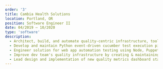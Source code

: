 ```yaml
---
order: '3'
title: Cambia Health Solutions
location: Portland, OR
position: Software Engineer II
date: 04/2019 – 10/2020
type: 'software'
description:
  - Architect, build, and automate quality-centric infrastructure, tools and processes to better support team ownership of test coverage best practices
  - Develop and maintain Python event-driven cucumber test execution pipeline to generate feature tree reports for a stack
  - Engineer solution for web app automation testing using Node, Puppeteer, & BDD to run Cucumber.js tests in CI/CD
  - Improve dev team's quality infrastructure by creating & maintaining CircleCI pipeline for building and deploying their stack
  - Lead design and implementation of new quality metrics dashboard stack using Grafana and Prometheus metrics collection
---
```

